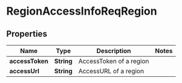 # RegionAccessInfoReqRegion

## Properties
Name | Type | Description | Notes
------------ | ------------- | ------------- | -------------
**accessToken** | **String** | AccessToken of a region | 
**accessUrl** | **String** | AccessURL of a region | 
